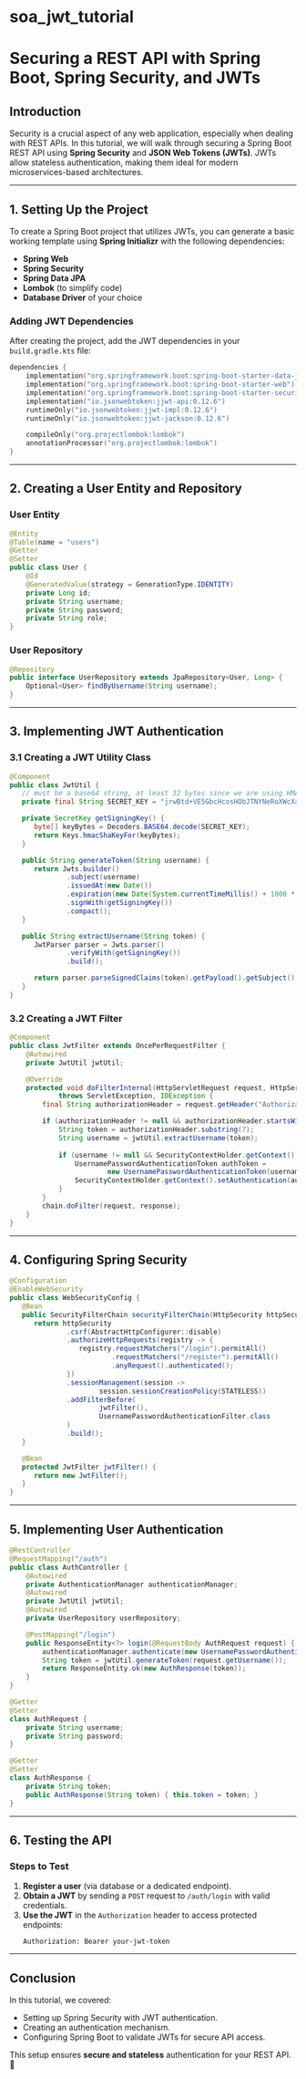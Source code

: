 # soa_jwt_tutorial

# Securing a REST API with Spring Boot, Spring Security, and JWTs

## Introduction
Security is a crucial aspect of any web application, especially when dealing with REST APIs. In this tutorial, we will walk through securing a Spring Boot REST API using **Spring Security** and **JSON Web Tokens (JWTs)**. JWTs allow stateless authentication, making them ideal for modern microservices-based architectures.

---

## 1. Setting Up the Project
To create a Spring Boot project that utilizes JWTs, you can generate a basic working template using **Spring Initializr** with the following dependencies:

- **Spring Web**
- **Spring Security**
- **Spring Data JPA**
- **Lombok** (to simplify code)
- **Database Driver** of your choice

### **Adding JWT Dependencies**
After creating the project, add the JWT dependencies in your `build.gradle.kts` file:

```kotlin
dependencies {
    implementation("org.springframework.boot:spring-boot-starter-data-jpa")
    implementation("org.springframework.boot:spring-boot-starter-web")
    implementation("org.springframework.boot:spring-boot-starter-security")
    implementation("io.jsonwebtoken:jjwt-api:0.12.6")
    runtimeOnly("io.jsonwebtoken:jjwt-impl:0.12.6")
    runtimeOnly("io.jsonwebtoken:jjwt-jackson:0.12.6")

    compileOnly("org.projectlombok:lombok")
    annotationProcessor("org.projectlombok:lombok")
}
```

---

## 2. Creating a User Entity and Repository
### **User Entity**
```java
@Entity
@Table(name = "users")
@Getter
@Setter
public class User {
    @Id
    @GeneratedValue(strategy = GenerationType.IDENTITY)
    private Long id;
    private String username;
    private String password;
    private String role;
}
```

### **User Repository**
```java
@Repository
public interface UserRepository extends JpaRepository<User, Long> {
    Optional<User> findByUsername(String username);
}
```

---

## 3. Implementing JWT Authentication
### **3.1 Creating a JWT Utility Class**

```java
@Component
public class JwtUtil {
   // must be a base64 string, at least 32 bytes since we are using HMAC SHA-256
   private final String SECRET_KEY = "jrwBtd+VE5GbcHcosHObJTNYNeRoXWcXaBNAXuccfkk=";

   private SecretKey getSigningKey() {
      byte[] keyBytes = Decoders.BASE64.decode(SECRET_KEY);
      return Keys.hmacShaKeyFor(keyBytes);
   }

   public String generateToken(String username) {
      return Jwts.builder()
              .subject(username)
              .issuedAt(new Date())
              .expiration(new Date(System.currentTimeMillis() + 1000 * 60 * 60))
              .signWith(getSigningKey())
              .compact();
   }

   public String extractUsername(String token) {
      JwtParser parser = Jwts.parser()
              .verifyWith(getSigningKey())
              .build();

      return parser.parseSignedClaims(token).getPayload().getSubject();
   }
}
```

### **3.2 Creating a JWT Filter**

```java
@Component
public class JwtFilter extends OncePerRequestFilter {
    @Autowired
    private JwtUtil jwtUtil;

    @Override
    protected void doFilterInternal(HttpServletRequest request, HttpServletResponse response, FilterChain chain)
            throws ServletException, IOException {
        final String authorizationHeader = request.getHeader("Authorization");

        if (authorizationHeader != null && authorizationHeader.startsWith("Bearer ")) {
            String token = authorizationHeader.substring(7);
            String username = jwtUtil.extractUsername(token);
            
            if (username != null && SecurityContextHolder.getContext().getAuthentication() == null) {
                UsernamePasswordAuthenticationToken authToken =
                        new UsernamePasswordAuthenticationToken(username, null, new ArrayList<>());
                SecurityContextHolder.getContext().setAuthentication(authToken);
            }
        }
        chain.doFilter(request, response);
    }
}
```

---

## 4. Configuring Spring Security

```java
@Configuration
@EnableWebSecurity
public class WebSecurityConfig {
   @Bean
   public SecurityFilterChain securityFilterChain(HttpSecurity httpSecurity) throws Exception {
      return httpSecurity
              .csrf(AbstractHttpConfigurer::disable)
              .authorizeHttpRequests(registry -> {
                 registry.requestMatchers("/login").permitAll()
                         .requestMatchers("/register").permitAll()
                         .anyRequest().authenticated();
              })
              .sessionManagement(session ->
                      session.sessionCreationPolicy(STATELESS))
              .addFilterBefore(
                      jwtFilter(),
                      UsernamePasswordAuthenticationFilter.class
              )
              .build();
   }

   @Bean
   protected JwtFilter jwtFilter() {
      return new JwtFilter();
   }
}
```

---

## 5. Implementing User Authentication

```java
@RestController
@RequestMapping("/auth")
public class AuthController {
    @Autowired
    private AuthenticationManager authenticationManager;
    @Autowired
    private JwtUtil jwtUtil;
    @Autowired
    private UserRepository userRepository;

    @PostMapping("/login")
    public ResponseEntity<?> login(@RequestBody AuthRequest request) {
        authenticationManager.authenticate(new UsernamePasswordAuthenticationToken(request.getUsername(), request.getPassword()));
        String token = jwtUtil.generateToken(request.getUsername());
        return ResponseEntity.ok(new AuthResponse(token));
    }
}

@Getter
@Setter
class AuthRequest {
    private String username;
    private String password;
}

@Getter
@Setter
class AuthResponse {
    private String token;
    public AuthResponse(String token) { this.token = token; }
}
```

---

## 6. Testing the API

### **Steps to Test**
1. **Register a user** (via database or a dedicated endpoint).
2. **Obtain a JWT** by sending a `POST` request to `/auth/login` with valid credentials.
3. **Use the JWT** in the `Authorization` header to access protected endpoints:
   ```
   Authorization: Bearer your-jwt-token
   ```

---

## Conclusion
In this tutorial, we covered:
- Setting up Spring Security with JWT authentication.
- Creating an authentication mechanism.
- Configuring Spring Boot to validate JWTs for secure API access.

This setup ensures **secure and stateless** authentication for your REST API. 🚀

